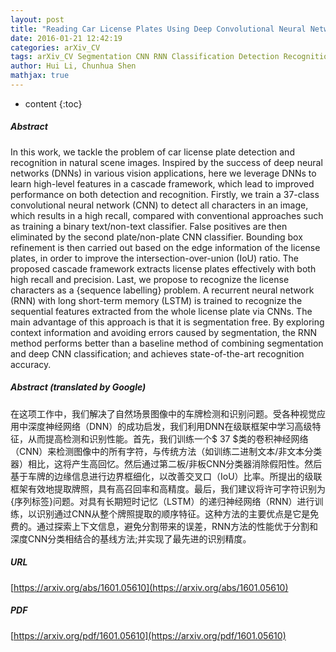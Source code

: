 ```yaml
---
layout: post
title: "Reading Car License Plates Using Deep Convolutional Neural Networks and LSTMs"
date: 2016-01-21 12:42:19
categories: arXiv_CV
tags: arXiv_CV Segmentation CNN RNN Classification Detection Recognition
author: Hui Li, Chunhua Shen
mathjax: true
---
```


* content
{:toc}

##### Abstract
In this work, we tackle the problem of car license plate detection and recognition in natural scene images. Inspired by the success of deep neural networks (DNNs) in various vision applications, here we leverage DNNs to learn high-level features in a cascade framework, which lead to improved performance on both detection and recognition. Firstly, we train a $37$-class convolutional neural network (CNN) to detect all characters in an image, which results in a high recall, compared with conventional approaches such as training a binary text/non-text classifier. False positives are then eliminated by the second plate/non-plate CNN classifier. Bounding box refinement is then carried out based on the edge information of the license plates, in order to improve the intersection-over-union (IoU) ratio. The proposed cascade framework extracts license plates effectively with both high recall and precision. Last, we propose to recognize the license characters as a {sequence labelling} problem. A recurrent neural network (RNN) with long short-term memory (LSTM) is trained to recognize the sequential features extracted from the whole license plate via CNNs. The main advantage of this approach is that it is segmentation free. By exploring context information and avoiding errors caused by segmentation, the RNN method performs better than a baseline method of combining segmentation and deep CNN classification; and achieves state-of-the-art recognition accuracy.

##### Abstract (translated by Google)
在这项工作中，我们解决了自然场景图像中的车牌检测和识别问题。受各种视觉应用中深度神经网络（DNN）的成功启发，我们利用DNN在级联框架中学习高级特征，从而提高检测和识别性能。首先，我们训练一个$ 37 $类的卷积神经网络（CNN）来检测图像中的所有字符，与传统方法（如训练二进制文本/非文本分类器）相比，这将产生高回忆。然后通过第二板/非板CNN分类器消除假阳性。然后基于车牌的边缘信息进行边界框细化，以改善交叉口（IoU）比率。所提出的级联框架有效地提取牌照，具有高召回率和高精度。最后，我们建议将许可字符识别为{序列标签}问题。对具有长期短时记忆（LSTM）的递归神经网络（RNN）进行训练，以识别通过CNN从整个牌照提取的顺序特征。这种方法的主要优点是它是免费的。通过探索上下文信息，避免分割带来的误差，RNN方法的性能优于分割和深度CNN分类相结合的基线方法;并实现了最先进的识别精度。

##### URL
[https://arxiv.org/abs/1601.05610](https://arxiv.org/abs/1601.05610)

##### PDF
[https://arxiv.org/pdf/1601.05610](https://arxiv.org/pdf/1601.05610)


